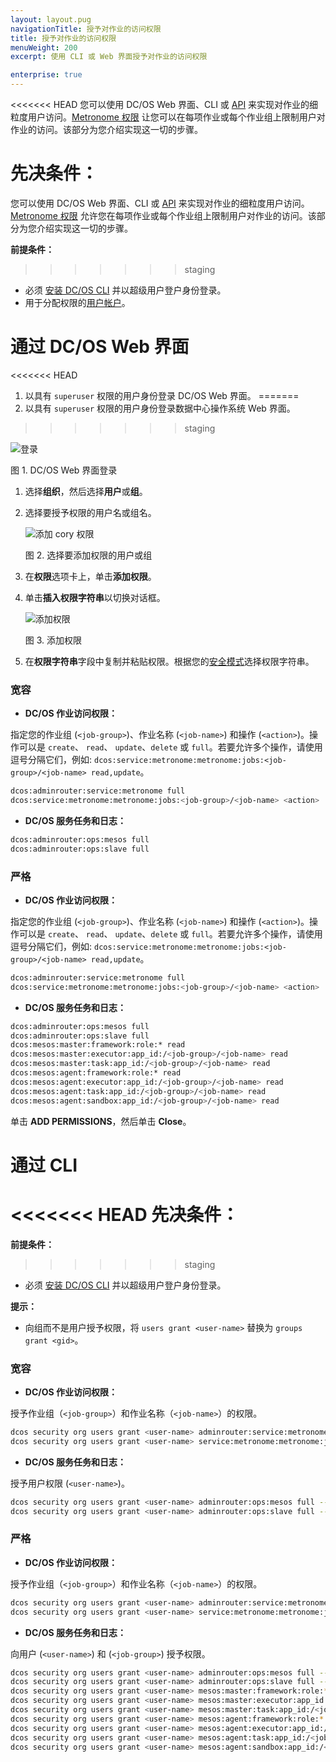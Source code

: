 ```yaml
---
layout: layout.pug
navigationTitle: 授予对作业的访问权限
title: 授予对作业的访问权限
menuWeight: 200
excerpt: 使用 CLI 或 Web 界面授予对作业的访问权限

enterprise: true
---
```


<<<<<<< HEAD
您可以使用 DC/OS Web 界面、CLI 或 [API](/cn/1.12/security/ent/iam-api/) 来实现对作业的细粒度用户访问。[Metronome 权限](/cn/1.12/security/ent/perms-reference/#marathon-metronome) 让您可以在每项作业或每个作业组上限制用户对作业的访问。该部分为您介绍实现这一切的步骤。

**先决条件：**
=======
您可以使用 DC/OS Web 界面、CLI 或 [API](/cn/1.12/security/ent/iam-api/) 来实现对作业的细粒度用户访问。[Metronome 权限](/cn/1.12/security/ent/perms-reference/#marathon-metronome) 允许您在每项作业或每个作业组上限制用户对作业的访问。该部分为您介绍实现这一切的步骤。

**前提条件：**
>>>>>>> staging

- 必须 [安装 DC/OS CLI](/cn/1.12/cli/install/) 并以超级用户登户身份登录。
- 用于分配权限的[用户帐户](/cn/1.12/security/ent/users-groups/)。

# <a name="job-group-access-via-ui"></a>通过 DC/OS Web 界面

<<<<<<< HEAD
1. 以具有 `superuser` 权限的用户身份登录 DC/OS Web 界面。
=======
1. 以具有 `superuser` 权限的用户身份登录数据中心操作系统 Web 界面。
>>>>>>> staging

 ![登录](/1.12/img/LOGIN-EE-Modal_View-1_12.png)

 图 1. DC/OS Web 界面登录

1. 选择**组织**，然后选择**用户**或**组**。

1. 选择要授予权限的用户名或组名。

      ![添加 cory 权限](/1.12/img/GUI-Organization-Users-Users_List_View_w_Users-1_12.png)

      图 2. 选择要添加权限的用户或组

1. 在**权限**选项卡上，单击**添加权限**。

1. 单击**插入权限字符串**以切换对话框。

      ![添加权限](/1.12/img/GUI-Organization-Users-User_Alice_Add_Gen_Perms-1_12.png)

      图 3. 添加权限

1. 在**权限字符串**字段中复制并粘贴权限。根据您的[安全模式](/cn/1.12/security/ent/#security-modes)选择权限字符串。

### 宽容

- **DC/OS 作业访问权限：**

指定您的作业组 (`<job-group>`)、作业名称 (`<job-name>`) 和操作 (`<action>`)。操作可以是 `create`、 `read`、 `update`、`delete` 或 `full`。若要允许多个操作，请使用逗号分隔它们，例如: `dcos:service:metronome:metronome:jobs:<job-group>/<job-name> read,update`。

```bash
dcos:adminrouter:service:metronome full
dcos:service:metronome:metronome:jobs:<job-group>/<job-name> <action>
```

- **DC/OS 服务任务和日志：**

```bash
dcos:adminrouter:ops:mesos full
dcos:adminrouter:ops:slave full
```

### 严格

- **DC/OS 作业访问权限：**

指定您的作业组 (`<job-group>`)、作业名称 (`<job-name>`) 和操作 (`<action>`)。操作可以是 `create`、 `read`、 `update`、`delete` 或 `full`。若要允许多个操作，请使用逗号分隔它们，例如: `dcos:service:metronome:metronome:jobs:<job-group>/<job-name> read,update`。

```bash
dcos:adminrouter:service:metronome full
dcos:service:metronome:metronome:jobs:<job-group>/<job-name> <action>
```

- **DC/OS 服务任务和日志：**

```bash
dcos:adminrouter:ops:mesos full
dcos:adminrouter:ops:slave full
dcos:mesos:master:framework:role:* read
dcos:mesos:master:executor:app_id:/<job-group>/<job-name> read
dcos:mesos:master:task:app_id:/<job-group>/<job-name> read
dcos:mesos:agent:framework:role:* read
dcos:mesos:agent:executor:app_id:/<job-group>/<job-name> read
dcos:mesos:agent:task:app_id:/<job-group>/<job-name> read
dcos:mesos:agent:sandbox:app_id:/<job-group>/<job-name> read
```       

单击 **ADD PERMISSIONS**，然后单击 **Close**。


# <a name="job-group-access-via-cli"></a>通过 CLI

<<<<<<< HEAD
**先决条件：**
=======
**前提条件：**
>>>>>>> staging

- 必须 [安装 DC/OS CLI](/cn/1.12/cli/install/) 并以超级用户登户身份登录。

**提示：**

- 向组而不是用户授予权限，将 `users grant <user-name>` 替换为 `groups grant <gid>`。

### 宽容

- **DC/OS 作业访问权限：**

授予作业组（`<job-group>`）和作业名称（`<job-name>`）的权限。

```bash
dcos security org users grant <user-name> adminrouter:service:metronome full --description "Controls access to Metronome services"
dcos security org users grant <user-name> service:metronome:metronome:jobs:<job-group>/<job-name> full --description "Controls access to <job-group>/<job-name>"
```

- **DC/OS 服务任务和日志：**

授予用户权限 (`<user-name>`)。

```bash
dcos security org users grant <user-name> adminrouter:ops:mesos full --description "Grants access to the Mesos master API/UI and task details"
dcos security org users grant <user-name> adminrouter:ops:slave full --description "Grants access to the Mesos agent API/UI and task details such as logs"
```   

### 严格

- **DC/OS 作业访问权限：**

授予作业组（`<job-group>`）和作业名称（`<job-name>`）的权限。

```bash
dcos security org users grant <user-name> adminrouter:service:metronome full --description "Controls access to Metronome services"
dcos security org users grant <user-name> service:metronome:metronome:jobs:<job-group>/<job-name> full --description "Controls access to <job-group>/<job-name>"
```

- **DC/OS 服务任务和日志：**

向用户 (`<user-name>`) 和 (`<job-group>`) 授予权限。

```bash
dcos security org users grant <user-name> adminrouter:ops:mesos full --description "Grants access to the Mesos master API/UI and task details"
dcos security org users grant <user-name> adminrouter:ops:slave full --description "Grants access to the Mesos agent API/UI and task details such as logs"
dcos security org users grant <user-name> mesos:master:framework:role:* read --description "Controls access to frameworks registered with the Mesos default role"
dcos security org users grant <user-name> mesos:master:executor:app_id:/<job-group>/<job-name> read --description "Controls access to executors running inside <job-group>/<job-name>"
dcos security org users grant <user-name> mesos:master:task:app_id:/<job-group>/<job-name> read --description "Controls access to tasks running inside <job-group>/<job-name>"
dcos security org users grant <user-name> mesos:agent:framework:role:* read --description "Controls access to information about frameworks registered under the Mesos default role"
dcos security org users grant <user-name> mesos:agent:executor:app_id:/<job-group>/<job-name> read --description "Controls access to executors running inside <job-group>/<job-name>"
dcos security org users grant <user-name> mesos:agent:task:app_id:/<job-group>/<job-name> read --description "Controls access to tasks running inside <job-group>/<job-name>"
dcos security org users grant <user-name> mesos:agent:sandbox:app_id:/<gid>/ read --description "Controls access to the sandboxes of <job-group>/<job-name>"
```
